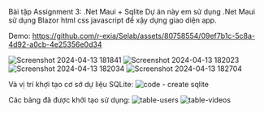 Bài tập Assignment 3: .Net Maui + Sqlite
Dự án này em sử dụng .Net Maui sử dụng Blazor html css javascript để xậy dựng giao diện app.

Demo:
https://github.com/r-exia/Selab/assets/80758554/09ef7b1c-5c8a-4d92-a0cb-4e25356e0d34

![Screenshot 2024-04-13 181841](https://github.com/r-exia/Selab/assets/80758554/18f3541c-01d6-440f-8f51-607411d6027a)
![Screenshot 2024-04-13 182023](https://github.com/r-exia/Selab/assets/80758554/dfe46ed7-f3df-4418-91b6-8bd311d91d31)
![Screenshot 2024-04-13 182034](https://github.com/r-exia/Selab/assets/80758554/103cc002-8ee1-46a7-aa24-2aeab2802061)
![Screenshot 2024-04-13 182704](https://github.com/r-exia/Selab/assets/80758554/ca5e6dc8-3836-494d-b10e-bb4627005ab9)


Và vị trí khợi tạo cơ sở dự liệu SQLite:
![code - create sqlite](https://github.com/r-exia/Selab/assets/80758554/c9f7224a-ab02-4bef-929c-6ec92db2989c)

Các bảng đã được khởi tạo sử dụng:
![table-users](https://github.com/r-exia/Selab/assets/80758554/2ba82099-b565-45de-a152-43cc3656dd24)
![table-videos](https://github.com/r-exia/Selab/assets/80758554/f382f3c4-474f-4ce0-9acd-e146c2a91841)
